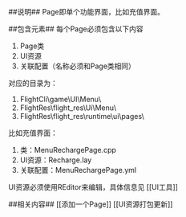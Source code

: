##说明##
Page即单个功能界面，比如充值界面。

##包含元素##
每个Page必须包含以下内容
1. Page类
1. UI资源
1. 关联配置（名称必须和Page类相同）

对应的目录为：
1. FlightCli\game\UI\Menu\
1. FlightRes\flight_res\Ui\Menu\
1. FlightRes\flight_res\runtime\ui\pages\

比如充值界面：
1. 类：MenuRechargePage.cpp
1. UI资源：Recharge.lay
1. 关联配置：MenuRechargePage.yml

UI资源必须使用REditor来编辑，具体信息见 [[UI工具]]

##相关内容##
[[添加一个Page]]
[[UI资源打包更新]]
